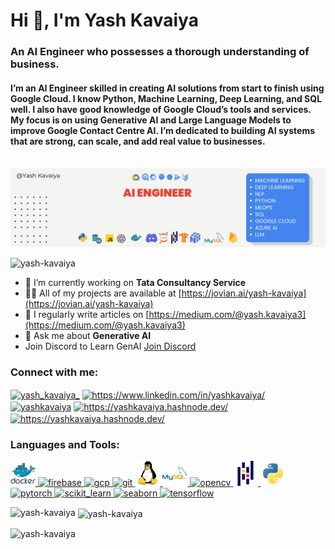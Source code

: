<h1 >Hi 👋, I'm Yash Kavaiya</h1>
<h3>An AI Engineer who possesses a thorough understanding of business.</h3>
<h4 >I’m an AI Engineer skilled in creating AI solutions from start to finish using Google Cloud. I know Python, Machine Learning, Deep Learning, and SQL well. I also have good knowledge of Google Cloud’s tools and services. My focus is on using Generative AI and Large Language Models to improve Google Contact Centre AI. I’m dedicated to building AI systems that are strong, can scale, and add real value to businesses.</h4>
<p align="center">  
  <br>
  <img alt="AI Engineer"  src="./AI Engineer.png">
<p/>

<p align="left"> <img src="https://komarev.com/ghpvc/?username=yash-kavaiya&label=Profile%20views&color=0e75b6&style=flat" alt="yash-kavaiya" /> </p>

- 🔭 I’m currently working on **Tata Consultancy Service**
- 👨‍💻 All of my projects are available at [https://jovian.ai/yash-kavaiya](https://jovian.ai/yash-kavaiya)
- 📝 I regularly write articles on [https://medium.com/@yash.kavaiya3](https://medium.com/@yash.kavaiya3)
- 💬 Ask me about **Generative AI**
- Join Discord to Learn GenAI [Join Discord](https://discord.gg/cvHXS4b5)

<h3 align="left">Connect with me:</h3>
<p align="left">
<a href="https://twitter.com/yash_kavaiya_" target="blank"><img align="center" src="https://raw.githubusercontent.com/rahuldkjain/github-profile-readme-generator/master/src/images/icons/Social/twitter.svg" alt="yash_kavaiya_" height="30" width="40" /></a>
<a href="https://linkedin.com/in/https://www.linkedin.com/in/yashkavaiya/" target="blank"><img align="center" src="https://raw.githubusercontent.com/rahuldkjain/github-profile-readme-generator/master/src/images/icons/Social/linked-in-alt.svg" alt="https://www.linkedin.com/in/yashkavaiya/" height="30" width="40" /></a>
<a href="https://kaggle.com/yashkavaiya" target="blank"><img align="center" src="https://raw.githubusercontent.com/rahuldkjain/github-profile-readme-generator/master/src/images/icons/Social/kaggle.svg" alt="yashkavaiya" height="30" width="40" /></a>
<a href="https://hashnode.com/https://yashkavaiya.hashnode.dev/" target="blank"><img align="center" src="https://raw.githubusercontent.com/rahuldkjain/github-profile-readme-generator/master/src/images/icons/Social/hashnode.svg" alt="https://yashkavaiya.hashnode.dev/" height="30" width="40" /></a>
<a href="https://medium.com/https://yashkavaiya.hashnode.dev/" target="blank"><img align="center" src="https://raw.githubusercontent.com/rahuldkjain/github-profile-readme-generator/master/src/images/icons/Social/medium.svg" alt="https://yashkavaiya.hashnode.dev/" height="30" width="40" /></a>
</p>

<h3 align="left">Languages and Tools:</h3>
<p align="left"> <a href="https://www.docker.com/" target="_blank" rel="noreferrer"> <img src="https://raw.githubusercontent.com/devicons/devicon/master/icons/docker/docker-original-wordmark.svg" alt="docker" width="40" height="40"/> </a> <a href="https://firebase.google.com/" target="_blank" rel="noreferrer"> <img src="https://www.vectorlogo.zone/logos/firebase/firebase-icon.svg" alt="firebase" width="40" height="40"/> </a> <a href="https://cloud.google.com" target="_blank" rel="noreferrer"> <img src="https://www.vectorlogo.zone/logos/google_cloud/google_cloud-icon.svg" alt="gcp" width="40" height="40"/> </a> <a href="https://git-scm.com/" target="_blank" rel="noreferrer"> <img src="https://www.vectorlogo.zone/logos/git-scm/git-scm-icon.svg" alt="git" width="40" height="40"/> </a> <a href="https://www.linux.org/" target="_blank" rel="noreferrer"> <img src="https://raw.githubusercontent.com/devicons/devicon/master/icons/linux/linux-original.svg" alt="linux" width="40" height="40"/> </a> <a href="https://www.mysql.com/" target="_blank" rel="noreferrer"> <img src="https://raw.githubusercontent.com/devicons/devicon/master/icons/mysql/mysql-original-wordmark.svg" alt="mysql" width="40" height="40"/> </a> <a href="https://opencv.org/" target="_blank" rel="noreferrer"> <img src="https://www.vectorlogo.zone/logos/opencv/opencv-icon.svg" alt="opencv" width="40" height="40"/> </a> <a href="https://pandas.pydata.org/" target="_blank" rel="noreferrer"> <img src="https://raw.githubusercontent.com/devicons/devicon/2ae2a900d2f041da66e950e4d48052658d850630/icons/pandas/pandas-original.svg" alt="pandas" width="40" height="40"/> </a> <a href="https://www.python.org" target="_blank" rel="noreferrer"> <img src="https://raw.githubusercontent.com/devicons/devicon/master/icons/python/python-original.svg" alt="python" width="40" height="40"/> </a> <a href="https://pytorch.org/" target="_blank" rel="noreferrer"> <img src="https://www.vectorlogo.zone/logos/pytorch/pytorch-icon.svg" alt="pytorch" width="40" height="40"/> </a> <a href="https://scikit-learn.org/" target="_blank" rel="noreferrer"> <img src="https://upload.wikimedia.org/wikipedia/commons/0/05/Scikit_learn_logo_small.svg" alt="scikit_learn" width="40" height="40"/> </a> <a href="https://seaborn.pydata.org/" target="_blank" rel="noreferrer"> <img src="https://seaborn.pydata.org/_images/logo-mark-lightbg.svg" alt="seaborn" width="40" height="40"/> </a> <a href="https://www.tensorflow.org" target="_blank" rel="noreferrer"> <img src="https://www.vectorlogo.zone/logos/tensorflow/tensorflow-icon.svg" alt="tensorflow" width="40" height="40"/> </a> </p>

<p><img align="left" src="https://github-readme-stats.vercel.app/api/top-langs?username=yash-kavaiya&show_icons=true&locale=en&layout=compact" alt="yash-kavaiya" /></p>

<p>&nbsp;<img align="center" src="https://github-readme-stats.vercel.app/api?username=yash-kavaiya&show_icons=true&locale=en" alt="yash-kavaiya" /></p>

<p><img align="center" src="https://github-readme-streak-stats.herokuapp.com/?user=yash-kavaiya&" alt="yash-kavaiya" /></p>
